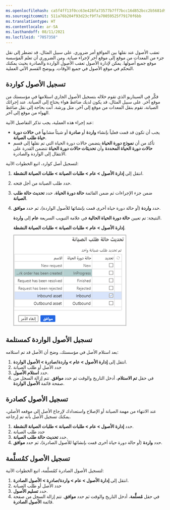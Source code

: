 ```yaml
---
ms.openlocfilehash: ca5f4ff13f0cc63e428fa73577b7ff7bcc16d852bcc2b5681d9cbca1f1a248f7
ms.sourcegitcommit: 511a76b204f93d23cf9f7a70059525f79170f6bb
ms.translationtype: HT
ms.contentlocale: ar-SA
ms.lasthandoff: 08/11/2021
ms.locfileid: "7057358"
---
```

تعقب الأصول عند نقلها بين المواقع أمر ضروري. على سبيل المثال، قد تضطر إلى نقل جزء من المعدات من موقع إلى موقع آخر لإجراء صيانة. ومن الضروري أن تعلم المؤسسة موقع جميع أصولها. يمكن لإدارة الأصول تعقب الأصول الواردة والصادرة بحيث يمكنك التحكم في موقع الأصول في جميع الأوقات. ويوضح القسم الآتي العملية.

## <a name="register-assets-as-inbound"></a>تسجيل الأصول كواردة
فكِّر في السيناريو الذي تقوم خلاله بتسجيل الأصول الجاري استلامها في مؤسستك من موقع آخر. على سبيل المثال، قد يكون لديك ضاغط هواء يحتاج إلى الصيانة. عند إجرائك الصيانة، تقوم بنقل المعدات من موقع إلى آخر، مثل ورشة. أنت بحاجة إلى نقل ضاغط الهواء من موقع إلى آخر. 

عند إجراء هذه العملية، يجب تذكر التفاصيل الآتية:

- يجب أن تكون قد قمت فعلياً بإنشاء **واردة** أو **صادرة** أو شيئاً مشابهاً في **حالات دورة حياة طلب الصيانة**. 
- تأكد من أن **نموذج دورة الحياة** يتضمن حالات دورة الحياة التي تم نقلها إلى قسم **حالات دورة الحياة المحددة** وأن **تحديثات حالات دورة الحياة** تتضمن القدرة على الانتقال إلى الواردة والصادرة.

لتسجيل أصل كوارد، اتبع الخطوات الآتية:

1.  انتقل إلى **إدارة الأصول > عام > طلبات الصيانة > طلبات الصيانة النشطة**.
2.  حدد طلب الصيانة من أجل فتحه.
3.  ضمن جزء الإجراءات ثم ضمن القائمة **حالة دورة الحياة**، حدد **تحديث حالة طلب الصيانة**.
4.  حدد **واردة** (أو حالة دورة حياة أخرى قمت بإنشائها للأصول الواردة)، ثم حدد **موافق**. 

    النتيجة: تم تعيين **حالة دورة الحياة الحالية** في علامة التبويب السريعة **عام** إلى **واردة**.

    **إدارة الأصول > عام > طلبات الصيانة > طلبات الصيانة النشطة**.

    ![لقطة شاشة لصفحة "تحديث حالة طلب الصيانة"](../media/inbound-ss.png)
 


## <a name="register-inbound-assets-as-received"></a>تسجيل الأصول الواردة كمستلمة
بعد استلام الأصل في مؤسستك، وضح أن الأصل قد تم استلامه:

1.   انتقل إلى **إدارة الأصول > عام > واردة/صادرة > الأصول الواردة**.
2.  حدد الأصل أو طلب الصيانة
3.  حدد **استلام الأصول**.
4.  في حقل **تم الاستلام**، أدخل التاريخ والوقت ثم حدد **موافق**. تتم إزالة السجل من صفحة قائمة **الأصول الواردة**.

## <a name="register-assets-as-outbound"></a>تسجيل الأصول كصادرة
عند الانتهاء من مهمة الصيانة أو الإصلاح واستعدادك لإرجاع الأصل إلى موقعه الأصلي، يمكنك تسجيل الأصل بأنه تم إرجاعه.

1.  حدد **إدارة الأصول > عام > طلبات الصيانة > طلبات الصيانة النشطة**.
2.  حدد طلب الصيانة
3.  حدد **تحديث حالة طلب الصيانة**.
4.  حدد **واردة** (أو حالة دورة حياة أخرى قمت بإنشائها للأصول الصادرة)، ثم حدد **موافق**.


## <a name="register-outbound-assets-as-delivered"></a>تسجيل الأصول كمُسلَّمة
لتسجيل الأصول الصادرة كمُسلَّمة، اتبع الخطوات الآتية:

1.  انتقل إلى **إدارة الأصول > عام > واردة/صادرة > الأصول الصادرة**.
2.  حدد الأصل أو طلب الصيانة
3.  حدد **تسليم الأصول**.
4.  في حقل **مُسلَّمة**، أدخل التاريخ والوقت ثم حدد **موافق**. تتم إزالة السجل من صفحة قائمة **الأصول الصادرة**.

